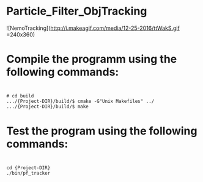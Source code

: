 # Particle_Filter_ObjTracking

![NemoTracking](http://i.makeagif.com/media/12-25-2016/ttWakS.gif =240x360)

# Compile the programm using the following commands:
#
```
# cd build
.../{Project-DIR}/build/$ cmake -G"Unix Makefiles" ../
.../{Project-DIR}/build/$ make
```

# Test the program using the following commands:
#
```
cd {Project-DIR}
./bin/pf_tracker
```

